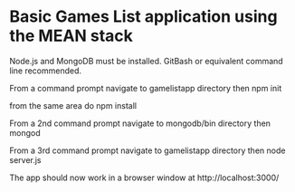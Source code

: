 
# Basic Games List application using the MEAN stack

Node.js and MongoDB must be installed. GitBash or equivalent command line recommended.

From a command prompt navigate to gamelistapp directory then
	npm init 

from the same area do
	npm install

From a 2nd command prompt navigate to mongodb/bin directory then
	mongod

From a 3rd command prompt navigate to gamelistapp directory then
	node server.js

The app should now work in a browser window at 
	http://localhost:3000/